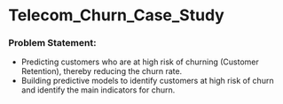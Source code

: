 # Telecom_Churn_Case_Study
### Problem Statement:
- Predicting customers who are at high risk of churning (Customer Retention), thereby reducing the churn rate.
- Building predictive models to identify customers at high risk of churn and identify the main indicators for churn.
